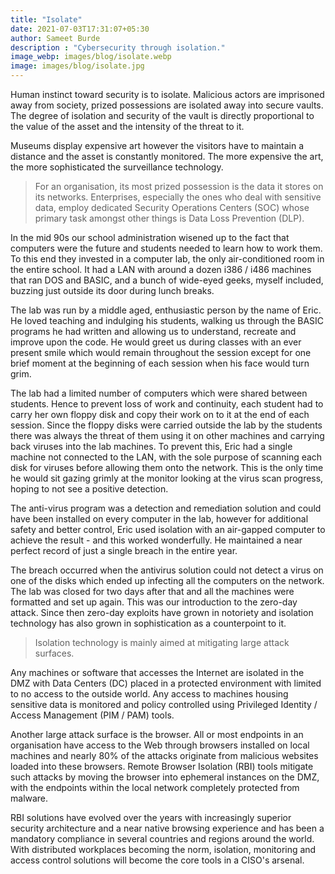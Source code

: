 ```yaml
---
title: "Isolate"
date: 2021-07-03T17:31:07+05:30
author: Sameet Burde
description : "Cybersecurity through isolation."
image_webp: images/blog/isolate.webp
image: images/blog/isolate.jpg
---
```


Human instinct toward security is to isolate. Malicious actors are imprisoned away from society, prized possessions are isolated away into secure vaults. The degree of isolation and security of the vault is directly proportional to the value of the asset and the intensity of the threat to it.

Museums display expensive art however the visitors have to maintain a distance and the asset is constantly monitored. The more expensive the art, the more sophisticated the surveillance technology.

> For an organisation, its most prized possession is the data it stores on its networks. Enterprises, especially the ones who deal with sensitive data, employ dedicated Security Operations Centers (SOC) whose primary task amongst other things is Data Loss Prevention (DLP).

In the mid 90s our school administration wisened up to the fact that computers were the future and students needed to learn how to work them. To this end they invested in a computer lab, the only air-conditioned room in the entire school. It had a LAN with around a dozen i386 / i486 machines that ran DOS and BASIC, and a bunch of wide-eyed geeks, myself included, buzzing just outside its door during lunch breaks.

The lab was run by a middle aged, enthusiastic person by the name of Eric. He loved teaching and indulging his students, walking us through the BASIC programs he had written and allowing us to understand, recreate and improve upon the code. He would greet us during classes with an ever present smile which would remain throughout the session except for one brief moment at the beginning of each session when his face would turn grim.

The lab had a limited number of computers which were shared between students. Hence to prevent loss of work and continuity, each student had to carry her own floppy disk and copy their work on to it at the end of each session. Since the floppy disks were carried outside the lab by the students there was always the threat of them using it on other machines and carrying back viruses into the lab machines. To prevent this, Eric had a single machine not connected to the LAN, with the sole purpose of scanning each disk for viruses before allowing them onto the network. This is the only time he would sit gazing grimly at the monitor looking at the virus scan progress, hoping to not see a positive detection.

The anti-virus program was a detection and remediation solution and could have been installed on every computer in the lab, however for additional safety and better control, Eric used isolation with an air-gapped computer to achieve the result - and this worked wonderfully. He maintained a near perfect record of just a single breach in the entire year.

The breach occurred when the antivirus solution could not detect a virus on one of the disks which ended up infecting all the computers on the network. The lab was closed for two days after that and all the machines were formatted and set up again. This was our introduction to the zero-day attack. Since then zero-day exploits have grown in notoriety and isolation technology has also grown in sophistication as a counterpoint to it.

> Isolation technology is mainly aimed at mitigating large attack surfaces.

Any machines or software that accesses the Internet are isolated in the DMZ with Data Centers (DC) placed in a protected environment with limited to no access to the outside world. Any access to machines housing sensitive data is monitored and policy controlled using Privileged Identity / Access Management (PIM / PAM) tools.

Another large attack surface is the browser. All or most endpoints in an organisation have access to the Web through browsers installed on local machines and nearly 80% of the attacks originate from malicious websites loaded into these browsers. Remote Browser Isolation (RBI) tools mitigate such attacks by moving the browser into ephemeral instances on the DMZ, with the endpoints within the local network completely protected from malware.

RBI solutions have evolved over the years with increasingly superior security architecture and a near native browsing experience and has been a mandatory compliance in several countries and regions around the world. With distributed workplaces becoming the norm, isolation, monitoring and access control solutions will become the core tools in a CISO's arsenal.

